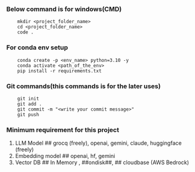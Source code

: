 ### Below command is for windows(CMD)
```
    mkdir <project_folder_name>
    cd <project_folder_name>
    code .
```

### For conda env setup
```
    conda create -p <env_name> python=3.10 -y
    conda activate <path_of_the_env>
    pip install -r requirements.txt
```

### Git commands(this commands is for the later uses)
```
    git init
    git add .
    git commit -m "<write your commit message>"
    git push
```

### Minimum requirement for this project ###
1. LLM Model ## grocq (freely), openai, gemini, claude, huggingface (freely)
2. Embedding model ## openai, hf, gemini
3. Vector DB ## In Memory , ##ondisk##, ## cloudbase (AWS Bedrock)